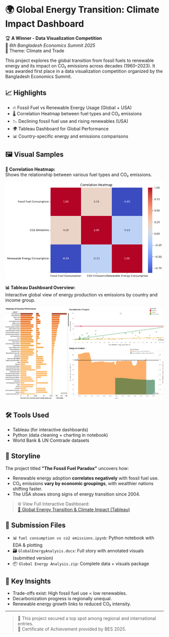 # 🌍 Global Energy Transition: Climate Impact Dashboard

🏆 **A Winner - Data Visualization Competition**  
📍 *6th Bangladesh Economics Summit 2025*  
🎯 Theme: Climate and Trade

This project explores the global transition from fossil fuels to renewable energy and its impact on CO₂ emissions across decades (1960–2023). It was awarded first place in a data visualization competition organized by the Bangladesh Economics Summit.

## 📈 Highlights

- 🔥 Fossil Fuel vs Renewable Energy Usage (Global + USA)
- 🌡️ Correlation Heatmap between fuel types and CO₂ emissions
- 📉 Declining fossil fuel use and rising renewables (USA)
- 🌍 Tableau Dashboard for Global Performance
- 📊 Country-specific energy and emissions comparisons

## 🖼️ Visual Samples

**🔻 Correlation Heatmap:**  
Shows the relationship between various fuel types and CO₂ emissions.

![Correlation Heatmap](Correlation-heatmap.png)


**📊 Tableau Dashboard Overview:**  
Interactive global view of energy production vs emissions by country and income group.

![Tableau Dashboard](Tableau%20Dashboard%20snap.png)


## 🛠 Tools Used

- Tableau (for interactive dashboards)
- Python (data cleaning + charting in notebook)
- World Bank & UN Comtrade datasets

## 📘 Storyline

The project titled **"The Fossil Fuel Paradox"** uncovers how:
- Renewable energy adoption **correlates negatively** with fossil fuel use.
- CO₂ emissions **vary by economic groupings**, with wealthier nations shifting faster.
- The USA shows strong signs of energy transition since 2004.

> 🌐 View Full Interactive Dashboard:  
> [🔗 Global Energy Transition & Climate Impact (Tableau)](https://public.tableau.com/app/profile/trevin.rodrigo/viz/GlobalEnergyTransitionClimateImpact/GlobalEnergyTransitionClimateImpact)

## 📄 Submission Files

- 📊 `fuel consumption vs co2 emissions.ipynb`: Python notebook with EDA & plotting
- 🗃 `GlobalEnergyAnalysis.docx`: Full story with annotated visuals (submitted version)
- 📦 `Global Energy Analysis.zip`: Complete data + visuals package

## 🧠 Key Insights

- Trade-offs exist: High fossil fuel use = low renewables.
- Decarbonization progress is regionally unequal.
- Renewable energy growth links to reduced CO₂ intensity.

---

> 🥇 This project secured a top spot among regional and international entries.  
> 🧾 Certificate of Achievement provided by BES 2025.
